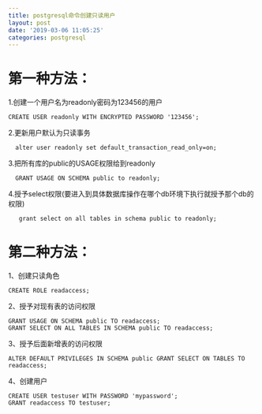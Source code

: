 ```yaml
---
title: postgresql命令创建只读用户
layout: post
date: '2019-03-06 11:05:25'
categories: postgresql
---
```


# 第一种方法：
1.创建一个用户名为readonly密码为123456的用户
```
CREATE USER readonly WITH ENCRYPTED PASSWORD '123456';
```

2.更新用户默认为只读事务
```
  alter user readonly set default_transaction_read_only=on;
```

3.把所有库的public的USAGE权限给到readonly
```
  GRANT USAGE ON SCHEMA public to readonly;      
```

4.授予select权限(要进入到具体数据库操作在哪个db环境下执行就授予那个db的权限)
```
   grant select on all tables in schema public to readonly;
```

# 第二种方法：

1、创建只读角色
```
CREATE ROLE readaccess;
```
2、授予对现有表的访问权限
```
GRANT USAGE ON SCHEMA public TO readaccess;
GRANT SELECT ON ALL TABLES IN SCHEMA public TO readaccess;
```
3、授予后面新增表的访问权限
```
ALTER DEFAULT PRIVILEGES IN SCHEMA public GRANT SELECT ON TABLES TO readaccess;
```
4、创建用户
```
CREATE USER testuser WITH PASSWORD 'mypassword';
GRANT readaccess TO testuser;
```